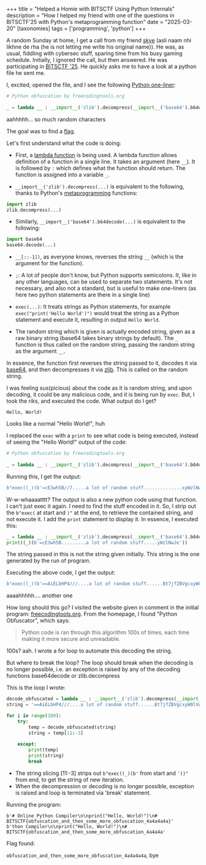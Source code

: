 +++
title = "Helped a Homie with BITSCTF Using Python Internals"
description = "How I helped my friend with one of the questions in BITSCTF'25 with Python's metaprogramming function"
date = "2025-03-20"
[taxonomies]
tags = ['programming', 'python']
+++

A random Sunday at home, I get a call from my friend [skye](https://skyeliner.github.io) (asli naam nhi likhne de rha (he is not letting me write his original name)). He was, as usual, fiddling with cybersec stuff, sparing time from his busy gaming schedule. Initially, I ignored the call, but then answered. He was participating in [BITSCTF '25](https://ctftime.org/event/2607/). He quickly asks me to have a look at a python file he sent me.

I, excited, opened the file, and I see the following [Python one-liner](https://wiki.python.org/moin/Powerful%20Python%20One-Liners):

```python
# Python obfuscation by freecodingtools.org
                    
_ = lambda __ : __import__('zlib').decompress(__import__('base64').b64decode(__[::-1]));exec((_)(b'==QfWoizP8/vvPv/tu.........a lot of random stuff...........WiUxyW7lVwJe'))
```

aahhhhh... so much random characters

The goal was to find a [flag](https://en.wikipedia.org/wiki/Capture_the_flag_(cybersecurity)).

Let's first understand what the code is doing:

- First, a [lambda function](https://docs.python.org/3/tutorial/controlflow.html#lambda-expressions) is being used. A lambda function allows definition of a function in a single line. It takes an argument (here `__`). It is followed by `:` which defines what the function should return. The function is assigned into a variable `_`.

- `__import__('zlib').decompress(...)` is equivalent to the following, thanks to Python's [metaprogramming](https://en.wikipedia.org/wiki/Metaprogramming) functions:

```python
import zlib
zlib.decompress(...)
```

- Similarly, `__import__('base64').b64decode(...)` is equivalent to the following:

```python
import base64
base64.decode(...)
```

- `__[::-1])`, as everyone knows, reverses the string `__` (which is the argument for the function).

- `;`: A lot of people don't know, but Python supports semicolons. It, like in any other languages, can be used to separate two statements. It's not necessary, and also not a standard, but is useful to make one-liners (as here two python statements are there in a single line)

- `exec(...)`: It treats strings as Python statements, for example `exec("print('Hello World')")` would treat the string as a Python statement and execute it, resulting in output `Hello World`.

- The random string which is given is actually encoded string, given as a raw binary string (base64 takes binary strings by default). The `_` function is thus called on the random string, passing the random string as the argument `__`.

In essence, the function first reverses the string passed to it, decodes it via [base64](https://en.wikipedia.org/wiki/Base64), and then decompresses it via [zlib](https://en.wikipedia.org/wiki/Zlib). This is called on the random string.

I was feeling sus(picious) about the code as it is random string, and upon decoding, it could be any malicious code, and it is being run by `exec`. But, I took the riks, and executed the code. What output do I get?

```
Hello, World!
```

Looks like a normal "Hello World!", huh

I replaced the `exec` with a `print` to see what code is being executed, instead of seeing the "Hello World!" output of the code:

```python
# Python obfuscation by freecodingtools.org
                    
_ = lambda __ : __import__('zlib').decompress(__import__('base64').b64decode(__[::-1]));print((_)(b'==QfWoizP8/vvPv/tu.......................a lot of random stuff............................WiUxyW7lVwJe'))

```

Running this, I get the output:

```python
b"exec((_)(b'=cE3wh5B//7.....a lot of random stuff..............xyWzlNwJe'))"
```

W-w-whaaaatttt? The output is also a new python code using that function. I can't just exec it again. I need to find the stuff encoded in it. So, I strip out the `b"exec(` at start and `)"` at the end, to retrieve the contained string, and not execute it. I add the `print` statement to display it. In essence, I executed this:

```python           
_ = lambda __ : __import__('zlib').decompress(__import__('base64').b64decode(__[::-1]));
print((_)(b'=cE3wh5B.........a lot of random stuff.....yWzlNwJe'))
```

The string passed in this is not the string given initially. This string is the one generated by the run of program.

Executing the above code, I get the output:

```python
b"exec((_)(b'==AiELbHP4///....a lot of random stuff......Bt7jfZBVgcxyW0lVwJe'))"
```

aaaahhhhh.... another one

How long should this go? I visited the website given in comment in the initial program: [freecodingtools.org](https://freecodingtools.org). From the homepage, I found "Python Obfuscator", which says:

> Python code is ran through this algorithm 100s of times, each time making it more secure and unreadable.

100s? aah. I wrote a for loop to automate this decoding the string.

But where to break the loop? The loop should break when the decoding is no longer possible, i.e. an exception is raised by any of the decoding functions base64decode or zlib.decompress

This is the loop I wrote:

```python
decode_obfuscated = lambda __ : __import__('zlib').decompress(__import__('base64').b64decode(__[::-1]))
string = '==AiELbHP4///....a lot of random stuff......Bt7jfZBVgcxyW0lVwJe'

for i in range(100):
    try:
        temp = decode_obfuscated(string)
        string = temp[11:-3]
        
    except:
        print(temp)
        print(string)
        break
```

- The string slicing  [11:-3] strips out `b"exec((_)(b'` from start and `'))"` from end, to get the string of new iteration.
- When the decompression or decoding is no longer possible, exception is raised and loop is terminated via 'break' statement.

Running the program:

```
b'# Online Python Compiler\n\nprint("Hello, World!")\n# BITSCTF{obfuscation_and_then_some_more_obfuscation_4a4a4a4a}'
b'thon Compiler\n\nprint("Hello, World!")\n# BITSCTF{obfuscation_and_then_some_more_obfuscation_4a4a4a'
```

Flag found:

`obfuscation_and_then_some_more_obfuscation_4a4a4a4a`, bye